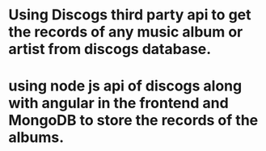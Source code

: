 # Using Discogs third party api to get the records of any music album or artist from discogs database.

# using node js api of discogs along with angular in the frontend and MongoDB to store the records of the albums.